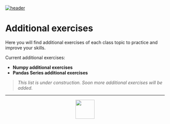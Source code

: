 <a href="https://rmotr.com" target="_blank">
  <img alt="header" src="https://user-images.githubusercontent.com/7065401/39411149-2b34c080-4bfc-11e8-9e98-a56624ab9f30.jpg">
</a>

# Additional exercises

Here you will find additional exercises of each class topic to practice and improve your skills.

Current additional exercises:

- **Numpy additional exercises**
- **Pandas Series additional exercises**

> _This list is under construction. Soon more additional exercises will be added._

---
<p align="center">
  <a href="https://rmotr.com" target="_blank">
    <img width="60" src="https://user-images.githubusercontent.com/7065401/39411162-675c4b78-4bfc-11e8-8813-7381083665de.png">
  </a>
</p>
